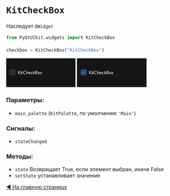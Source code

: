 # `KitCheckBox`

Наследует `QWidget`

```python
from PyQtUIkit.widgets import KitCheckBox

checkbox = KitCheckBox("KitCheckBox")
```
![img.png](img/img_12.png)
![img_1.png](img/img_13.png)

### Параметры:

- `main_palette` (`KitPalette`, по умолчанию `'Main'`)

### Сигналы:

- `stateChanged`

### Методы:

- `state` Возвращает True, если элемент выбран, иначе False
- `setState` устанавливает значение

[◀ На главную страницу](..%2Freadme.md)
